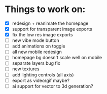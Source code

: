 # Things to work on:

- [x] redesign + reanimate the homepage
- [x] support for transparent image exports
- [x] fix the low res image exports
- [ ] new vibe mode button
- [ ] add animations on toggle
- [ ] all new mobile redesign
- [ ] homepage bg doesn't scale well on mobile
- [ ] separate layers bug fix
- [ ] new textures
- [ ] add lighting controls (all axis)
- [ ] export as video/gif maybe?
- [ ] ai support for vector to 3d generation?
